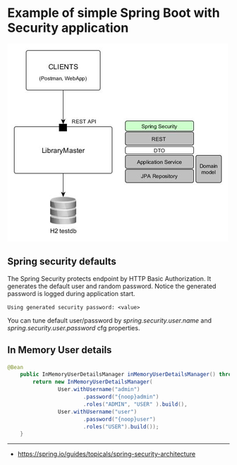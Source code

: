 # Example of simple Spring Boot with Security application 
![design](docs/images/LM-library-module-security-overview.jpg)

## Spring security defaults
The Spring Security protects endpoint by HTTP Basic Authorization. It generates the default user and random password.
Notice the generated password is logged during application start.
```
Using generated security password: <value>
``` 
You can tune default user/password by _spring.security.user.name_ and _spring.security.user.password_ cfg properties.

## In Memory User details

```java
@Bean
    public InMemoryUserDetailsManager inMemoryUserDetailsManager() throws Exception {
        return new InMemoryUserDetailsManager(
                User.withUsername("admin")
                        .password("{noop}admin")
                        .roles("ADMIN", "USER" ).build(),
                User.withUsername("user")
                        .password("{noop}user")
                        .roles("USER").build());
    }
```

----------
* https://spring.io/guides/topicals/spring-security-architecture

